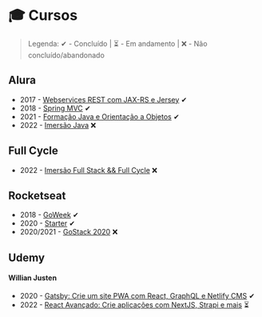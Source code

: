 # 🎓 Cursos

> Legenda: ✔ - Concluído | ⏳ - Em andamento | ❌ - Não concluído/abandonado

## Alura

- 2017 - [Webservices REST com JAX-RS e Jersey](https://github.com/felipebbarbosa/curso_alura_webservices-rest-com-jaxrs-e-jersey) ✔
- 2018 - [Spring MVC](https://github.com/felipebbarbosa/curso_alura_spring-mvc) ✔
- 2021 - [Formação Java e Orientação a Objetos](./alura/formacao-java/README.md) ✔
- 2022 - [Imersão Java](https://github.com/felipebbarbosa/curso_alura_imersao-java) ❌

## Full Cycle

- 2022 - [Imersão Full Stack && Full Cycle](./full-cycle/imersao-full-stack-e-full-cycle/README.md) ❌

## Rocketseat

- 2018 - [GoWeek](https://github.com/felipebbarbosa/curso-rocketseat_goweek-2018) ✔
- 2020 - [Starter](./rocketseat/starter.md) ✔
- 2020/2021 - [GoStack 2020](./rocketseat/gostack-2020.md) ❌

## Udemy

#### Willian Justen

- 2020 - [Gatsby: Crie um site PWA com React, GraphQL e Netlify CMS](https://github.com/felipebbarbosa/curso_udemy_gatsby) ✔
- 2022 - [React Avançado: Crie aplicações com NextJS, Strapi e mais](./udemy/willianjusten/react-avancado/README.md) ⏳
